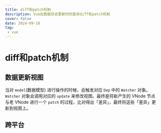 ```yaml
---
title: diff和patch机制
description: Vue在数据状态更新时的差异diff和patch机制
cover: false
date: 2024-09-18
tag:
 - vue
---
```

# diff和patch机制

## 数据更新视图

当对 `model`(数据模型) 进行操作的时候，会触发对应 `Dep` 中的 `Watcher` 对象。`Watcher` 对象会调用对应的 `update` 来修改视图。最终是将新产生的 VNode 节点与老 VNode 进行一个 `patch` 的过程，比对得出「差异」，最终将这些「差异」更新到视图上。

## 跨平台

